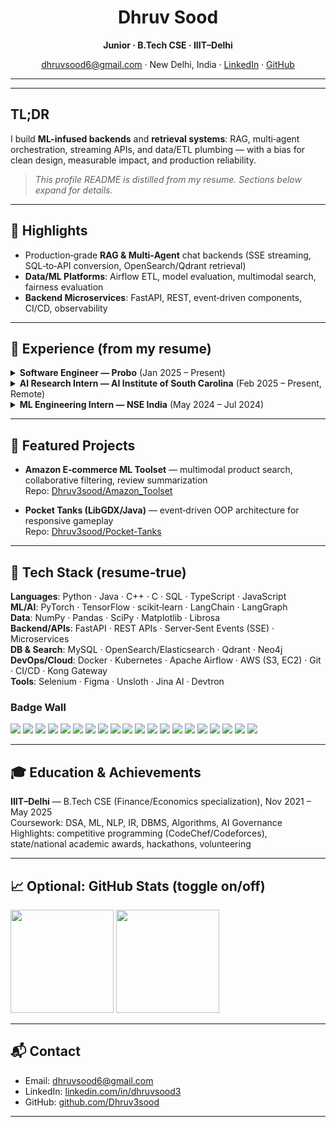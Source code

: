 <div align="center">

# Dhruv Sood
**Junior · B.Tech CSE · IIIT–Delhi**

<a href="mailto:dhruvsood6@gmail.com">dhruvsood6@gmail.com</a> · New Delhi, India · <a href="https://www.linkedin.com/in/dhruvsood3">LinkedIn</a> · <a href="https://github.com/Dhruv3sood">GitHub</a>

</div>

---


<!-- <picture>
  <source media="(prefers-color-scheme: dark)" srcset="assets/banner_dark.png">
  <source media="(prefers-color-scheme: light)" srcset="assets/banner_light.png">
  <img alt="Dhruv Sood banner" src="assets/banner_light.png" width="100%">
</picture> -->

---

## TL;DR
I build **ML-infused backends** and **retrieval systems**: RAG, multi‑agent orchestration, streaming APIs, and data/ETL plumbing — with a bias for clean design, measurable impact, and production reliability.

> *This profile README is distilled from my resume. Sections below expand for details.*

---

## 🔹 Highlights
- Production‑grade **RAG & Multi‑Agent** chat backends (SSE streaming, SQL‑to‑API conversion, OpenSearch/Qdrant retrieval)
- **Data/ML Platforms**: Airflow ETL, model evaluation, multimodal search, fairness evaluation
- **Backend Microservices**: FastAPI, REST, event‑driven components, CI/CD, observability

---

## 🧭 Experience (from my resume)

<details>
<summary><b>Software Engineer — Probo</b> (Jan 2025 – Present)</summary>

- Designed multi‑agent RAG chatbot backends with SSE and entity extraction
- Built retrieval infra (OpenSearch) and API‑level SQL conversion
- Shipped news/content workflows; automated generation + SEO
- Orchestrated Airflow ETL for high‑volume financial data

</details>

<details>
<summary><b>AI Research Intern — AI Institute of South Carolina</b> (Feb 2025 – Present, Remote)</summary>

- Research in **LLM fairness** for Indian socio‑cultural contexts (caste/religion)
- Dataset curation for constitutional alignment; benchmarking LLMs

</details>

<details>
<summary><b>ML Engineering Intern — NSE India</b> (May 2024 – Jul 2024)</summary>

- Deployed RAG (Qdrant + LlamaIndex) for regulatory documents
- Hybrid search ingestion pipelines; retrieval quality improvements

</details>

---

## 🧪 Featured Projects

- **Amazon E‑commerce ML Toolset** — multimodal product search, collaborative filtering, review summarization  
  Repo: <a href="https://github.com/Dhruv3sood/Amazon_Toolset">Dhruv3sood/Amazon_Toolset</a>

- **Pocket Tanks (LibGDX/Java)** — event‑driven OOP architecture for responsive gameplay  
  Repo: <a href="https://github.com/Dhruv3sood/Pocket-Tanks">Dhruv3sood/Pocket-Tanks</a>



---

## 🧰 Tech Stack (resume‑true)

**Languages**: Python · Java · C++ · C · SQL · TypeScript · JavaScript  
**ML/AI**: PyTorch · TensorFlow · scikit‑learn · LangChain · LangGraph  
**Data**: NumPy · Pandas · SciPy · Matplotlib · Librosa  
**Backend/APIs**: FastAPI · REST APIs · Server‑Sent Events (SSE) · Microservices  
**DB & Search**: MySQL · OpenSearch/Elasticsearch · Qdrant · Neo4j  
**DevOps/Cloud**: Docker · Kubernetes · Apache Airflow · AWS (S3, EC2) · Git · CI/CD · Kong Gateway  
**Tools**: Selenium · Figma · Unsloth · Jina AI · Devtron

### Badge Wall
<p>
  <img src="https://img.shields.io/badge/Python-3670A0?logo=python&logoColor=ffdd54" />
  <img src="https://img.shields.io/badge/Java-ED8B00?logo=java&logoColor=white" />
  <img src="https://img.shields.io/badge/C++-00599C?logo=c%2B%2B&logoColor=white" />
  <img src="https://img.shields.io/badge/C-00599C?logo=c&logoColor=white" />
  <img src="https://img.shields.io/badge/TypeScript-3178C6?logo=typescript&logoColor=white" />
  <img src="https://img.shields.io/badge/JavaScript-323330?logo=javascript&logoColor=F7DF1E" />
  <img src="https://img.shields.io/badge/FastAPI-009688?logo=fastapi&logoColor=white" />
  <img src="https://img.shields.io/badge/PyTorch-EE4C2C?logo=pytorch&logoColor=white" />
  <img src="https://img.shields.io/badge/TensorFlow-FF6F00?logo=tensorflow&logoColor=white" />
  <img src="https://img.shields.io/badge/scikit--learn-F7931E?logo=scikitlearn&logoColor=white" />
  <img src="https://img.shields.io/badge/OpenSearch-005EB8" />
  <img src="https://img.shields.io/badge/Elasticsearch-005571?logo=elasticsearch&logoColor=white" />
  <img src="https://img.shields.io/badge/Qdrant-6A00FF" />
  <img src="https://img.shields.io/badge/Neo4j-018BFF?logo=neo4j&logoColor=white" />
  <img src="https://img.shields.io/badge/Airflow-017CEE?logo=apacheairflow&logoColor=white" />
  <img src="https://img.shields.io/badge/Docker-2496ED?logo=docker&logoColor=white" />
  <img src="https://img.shields.io/badge/Kubernetes-326CE5?logo=kubernetes&logoColor=white" />
  <img src="https://img.shields.io/badge/AWS_S3-232F3E?logo=amazonaws&logoColor=white" />
  <img src="https://img.shields.io/badge/AWS_EC2-FF9900?logo=amazonaws&logoColor=white" />
  <img src="https://img.shields.io/badge/Kong_Gateway-32C8A2" />
</p>

---

## 🎓 Education & Achievements
**IIIT–Delhi** — B.Tech CSE (Finance/Economics specialization), Nov 2021 – May 2025  
Coursework: DSA, ML, NLP, IR, DBMS, Algorithms, AI Governance  
Highlights: competitive programming (CodeChef/Codeforces), state/national academic awards, hackathons, volunteering

---

## 📈 Optional: GitHub Stats (toggle on/off)
<!-- Replace the username if you fork this template. -->
<p align="left">
  <img src="https://github-readme-stats.vercel.app/api?username=Dhruv3sood&show_icons=true" height="165" />
  <img src="https://github-readme-stats.vercel.app/api/top-langs/?username=Dhruv3sood&layout=compact" height="165" />
</p>

---

## 📬 Contact
- Email: <a href="mailto:dhruvsood6@gmail.com">dhruvsood6@gmail.com</a>  
- LinkedIn: <a href="https://www.linkedin.com/in/dhruvsood3">linkedin.com/in/dhruvsood3</a>  
- GitHub: <a href="https://github.com/Dhruv3sood">github.com/Dhruv3sood</a>

---


